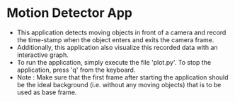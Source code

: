 # Motion Detector App

- This application detects moving objects in front of a camera and record the time-stamp when the object enters and exits the camera frame.
- Additionally, this application also visualize this recorded data with an interactive graph.
- To run the application, simply execute the file 'plot.py'. To stop the application, press 'q' from the keyboard.
- Note : Make sure that the first frame after starting the application should be the ideal background (i.e. without any moving objects) that is to be used as base frame.

